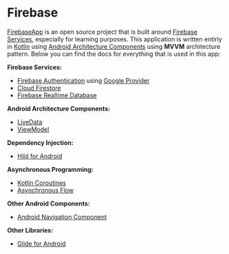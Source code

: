 # Firebase

[FirebaseApp][1] is an open source project that is built around [Firebase Services][2], especially for learning purposes. This application is written entirly in [Kotlin][3] using [Android Architecture Components][4] using **MVVM** architecture pattern. Below you can find the docs for everything that is used in this app:

**Firebase Services:**
* [Firebase Authentication][5] using [Google Provider][6]
* [Cloud Firestore][7]
* [Firebase Realtime Database][8]

**Android Architecture Components:**
* [LiveData][9]
* [ViewModel][10]

**Dependency Injection:**
* [Hild for Android][11]

**Asynchronous Programming:**
* [Kotlin Coroutines][12]
* [Asynchronous Flow][13]

**Other Android Components:**
* [Android Navigation Component][14]

**Other Libraries:**
* [Glide for Android][15]

[1]: https://play.google.com/store/apps/details?id=ro.alexmamo.firebase
[2]: https://firebase.google.com/
[3]: https://kotlinlang.org/
[4]: https://developer.android.com/topic/libraries/architecture
[5]: https://firebase.google.com/products/auth
[6]: https://firebase.google.com/docs/auth/android/google-signin
[7]: https://firebase.google.com/docs/firestore
[8]: https://firebase.google.com/docs/database
[9]: https://developer.android.com/topic/libraries/architecture/livedata
[10]: https://developer.android.com/topic/libraries/architecture/viewmodel
[11]: https://developer.android.com/training/dependency-injection/hilt-android
[12]: https://kotlinlang.org/docs/coroutines-overview.html
[13]: https://kotlinlang.org/docs/flow.html
[14]: https://developer.android.com/guide/navigation
[15]: https://github.com/bumptech/glide

